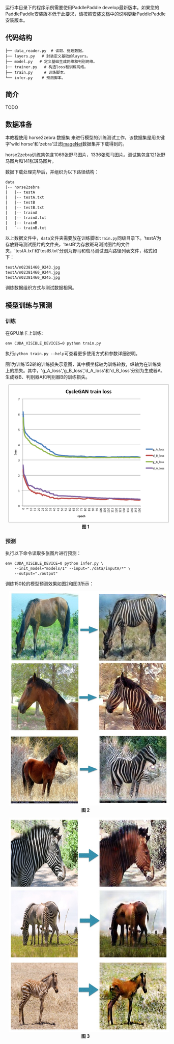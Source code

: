 ﻿

运行本目录下的程序示例需要使用PaddlePaddle develop最新版本。如果您的PaddlePaddle安装版本低于此要求，请按照[安装文档](http://www.paddlepaddle.org/docs/develop/documentation/zh/build_and_install/pip_install_cn.html)中的说明更新PaddlePaddle安装版本。

## 代码结构
```
├── data_reader.py  # 读取、处理数据。
├── layers.py   # 封装定义基础的layers。
├── model.py   # 定义基础生成网络和判别网络。
├── trainer.py   # 构造loss和训练网络。
├── train.py     # 训练脚本。
└── infer.py    # 预测脚本。
```

## 简介
TODO

## 数据准备

本教程使用 horse2zebra 数据集 来进行模型的训练测试工作，该数据集是用关键字'wild horse'和'zebra'过滤[ImageNet](http://www.image-net.org/)数据集并下载得到的。

horse2zebra训练集包含1069张野马图片，1336张斑马图片。测试集包含121张野马图片和141张斑马图片。

数据下载处理完毕后，并组织为以下路径结构：

```
data
|-- horse2zebra
|   |-- testA
|   |-- testA.txt
|   |-- testB
|   |-- testB.txt
|   |-- trainA
|   |-- trainA.txt
|   |-- trainB
|   `-- trainB.txt

```

以上数据文件中，`data`文件夹需要放在训练脚本`train.py`同级目录下。‘testA’为存放野马测试图片的文件夹，‘testB’为存放斑马测试图片的文件夹，'testA.txt'和'testB.txt'分别为野马和斑马测试图片路径列表文件，格式如下：

```
testA/n02381460_9243.jpg
testA/n02381460_9244.jpg
testA/n02381460_9245.jpg
```

训练数据组织方式与测试数据相同。


## 模型训练与预测

### 训练

在GPU单卡上训练:

```
env CUDA_VISIBLE_DEVICES=0 python train.py
```

执行`python train.py --help`可查看更多使用方式和参数详细说明。

图1为训练152轮的训练损失示意图，其中横坐标轴为训练轮数，纵轴为在训练集上的损失。其中，'g_A_loss','g_B_loss','d_A_loss'和'd_B_loss'分别为生成器A、生成器B、判别器A和判别器B的训练损失。

<p align="center">
<img src="images/cycleGAN_loss.png" width="620" hspace='10'/> <br/>
<strong>图 1</strong>
</p>


### 预测

执行以下命令读取多张图片进行预测：

```
env CUDA_VISIBLE_DEVICE=0 python infer.py \
    --init_model="models/1" --input="./data/inputA/*" \
    --output="./output"
```

训练150轮的模型预测效果如图2和图3所示：

<p align="center">
<img src="images/A2B.jpg" width="620" hspace='10'/> <br/>
<strong>图 2</strong>
</p>

<p align="center">
<img src="images/B2A.jpg" width="620" hspace='10'/> <br/>
<strong>图 3</strong>
</p>
